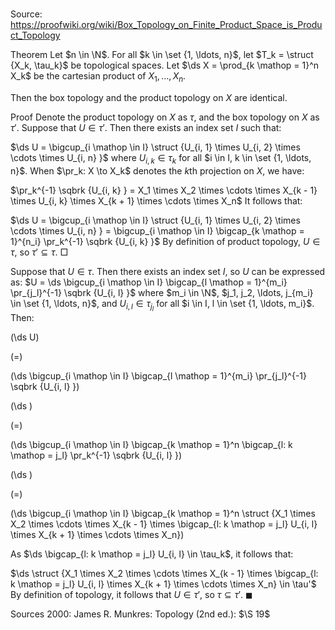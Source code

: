 # 

Source: https://proofwiki.org/wiki/Box_Topology_on_Finite_Product_Space_is_Product_Topology

Theorem
Let $n \in \N$.
For all $k \in \set {1, \ldots, n}$, let $T_k = \struct {X_k, \tau_k}$ be topological spaces.
Let $\ds X = \prod_{k \mathop = 1}^n X_k$ be the cartesian product of $X_1, \ldots, X_n$.

Then the box topology and the product topology on $X$ are identical.


Proof
Denote the product topology on $X$ as $\tau$, and the box topology on $X$ as $\tau'$.
Suppose that $U \in \tau'$.
Then there exists an index set $I$ such that:

$\ds U = \bigcup_{i \mathop \in I} \struct {U_{i, 1} \times U_{i, 2} \times \cdots \times U_{i, n} }$
where $U_{i, k} \in \tau_k$ for all $i \in I, k \in \set {1, \ldots, n}$.
When $\pr_k: X \to X_k$ denotes the $k$th projection on $X$, we have:

$\pr_k^{-1} \sqbrk {U_{i, k} } = X_1 \times X_2 \times \cdots \times X_{k - 1} \times U_{i, k} \times X_{k + 1} \times \cdots \times X_n$
It follows that:

$\ds U = \bigcup_{i \mathop \in I} \struct {U_{i, 1} \times U_{i, 2} \times \cdots \times U_{i, n} } = \bigcup_{i \mathop \in I} \bigcap_{k \mathop = 1}^{n_i} \pr_k^{-1} \sqbrk {U_{i, k} }$
By definition of product topology, $U \in \tau$, so $\tau' \subseteq \tau$.
$\Box$

Suppose that $U \in \tau$.
Then there exists an index set $I$, so $U$ can be expressed as:
$U = \ds \bigcup_{i \mathop \in I} \bigcap_{l \mathop = 1}^{m_i} \pr_{j_l}^{-1} \sqbrk {U_{i, l} }$
where $m_i \in \N$, $j_1, j_2, \ldots, j_{m_i} \in \set {1, \ldots, n}$, and $U_{i, l} \in \tau_{j_l}$ for all $i \in I, l \in \set {1, \ldots, m_i}$.
Then:














\(\ds U\)

\(=\)







\(\ds \bigcup_{i \mathop \in I} \bigcap_{l \mathop = 1}^{m_i} \pr_{j_l}^{-1} \sqbrk {U_{i, l} }\)




















\(\ds \)

\(=\)







\(\ds \bigcup_{i \mathop \in I} \bigcap_{k \mathop = 1}^n \bigcap_{l: k \mathop = j_l} \pr_k^{-1} \sqbrk {U_{i, l} }\)




















\(\ds \)

\(=\)







\(\ds \bigcup_{i \mathop \in I} \bigcap_{k \mathop = 1}^n \struct {X_1 \times X_2 \times \cdots \times X_{k - 1} \times \bigcap_{l: k \mathop = j_l} U_{i, l} \times X_{k + 1} \times \cdots \times X_n}\)









As $\ds \bigcap_{l: k \mathop = j_l} U_{i, l} \in \tau_k$, it follows that:

$\ds \struct {X_1 \times X_2 \times \cdots \times X_{k - 1} \times \bigcap_{l: k \mathop = j_l} U_{i, l} \times X_{k + 1} \times \cdots \times X_n} \in \tau'$
By definition of topology, it follows that $U \in \tau'$, so $\tau \subseteq \tau'$.
$\blacksquare$


Sources
2000: James R. Munkres: Topology (2nd ed.): $\S 19$




